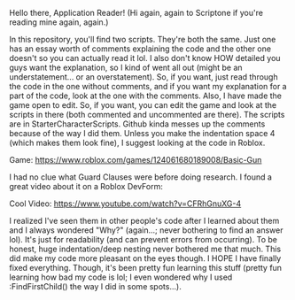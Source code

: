 Hello there, Application Reader! (Hi again, again to Scriptone if you're reading mine again, again.)

In this repository, you'll find two scripts. They're both the same. Just one has an essay worth of comments explaining the code and the other one doesn't so you can actually read it lol.
I also don't know HOW detailed you guys want the explanation, so I kind of went all out (might be an understatement... or an overstatement).
So, if you want, just read through the code in the one without comments, and if you want my explanation for a part of the code, look at the one with the comments.
Also, I have made the game open to edit. So, if you want, you can edit the game and look at the scripts in there (both commented and uncommented are there). The scripts are in StarterCharacterScripts.
Github kinda messes up the comments because of the way I did them. Unless you make the indentation space 4 (which makes them look fine), I suggest looking at the code in Roblox.

Game: https://www.roblox.com/games/124061680189008/Basic-Gun

I had no clue what Guard Clauses were before doing research. I found a great video about it on a Roblox DevForm:

Cool Video: https://www.youtube.com/watch?v=CFRhGnuXG-4

I realized I've seen them in other people's code after I learned about them and I always wondered "Why?" (again...; never bothering to find an answer lol).
It's just for readability (and can prevent errors from occurring). To be honest, huge indentation/deep nesting never bothered me that much. This did make my code more pleasant on the eyes though.
I HOPE I have finally fixed everything. Though, it's been pretty fun learning this stuff (pretty fun learning how bad my code is lol; I even wondered why I used :FindFirstChild() the way I did in some spots...).
